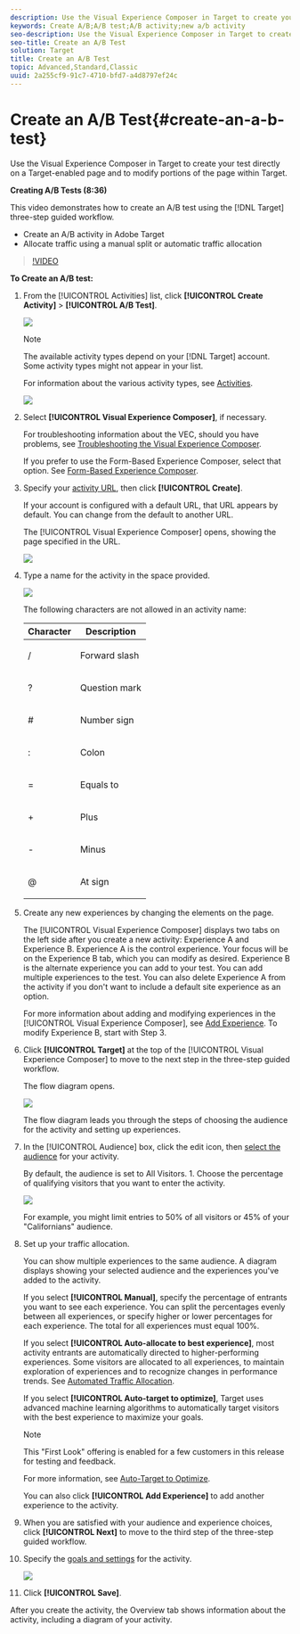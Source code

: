```yaml
---
description: Use the Visual Experience Composer in Target to create your test directly on a Target-enabled page and to modify portions of the page within Target.
keywords: Create A/B;A/B test;A/B activity;new a/b activity
seo-description: Use the Visual Experience Composer in Target to create your test directly on a Target-enabled page and to modify portions of the page within Target.
seo-title: Create an A/B Test
solution: Target
title: Create an A/B Test
topic: Advanced,Standard,Classic
uuid: 2a255cf9-91c7-4710-bfd7-a4d8797ef24c
---
```


# Create an A/B Test{#create-an-a-b-test}

Use the Visual Experience Composer in Target to create your test directly on a Target-enabled page and to modify portions of the page within Target.

**Creating A/B Tests (8:36)**

This video demonstrates how to create an A/B test using the [!DNL Target] three-step guided workflow.

* Create an A/B activity in Adobe Target 
* Allocate traffic using a manual split or automatic traffic allocation

>[!VIDEO](https://www.youtube.com/watch?v=JG0dbWDAvtk)

**To Create an A/B test:** 

1. From the [!UICONTROL Activities] list, click **[!UICONTROL Create Activity]** > **[!UICONTROL A/B Test]**.

   ![](assets/ab_select.png)

   >[!NOTE]
   >
   >The available activity types depend on your [!DNL Target] account. Some activity types might not appear in your list.

   For information about the various activity types, see [Activities](../../../c-activities/activities.md#concept_D317A95A1AB54674BA7AB65C7985BA03).

   ![](assets/ab_newactivityurl.png)

1. Select **[!UICONTROL Visual Experience Composer]**, if necessary.

   For troubleshooting information about the VEC, should you have problems, see [Troubleshooting the Visual Experience Composer](../../../c-experiences/c-visual-experience-composer/r-troubleshoot-composer/r-troubleshoot-composer.md#reference_77743144F10143A3A89D56E116D296E4).

   If you prefer to use the Form-Based Experience Composer, select that option. See [Form-Based Experience Composer](https://marketing.adobe.com/resources/help/en_US/target/target/t_form_experience_composer.html). 
1. Specify your [activity URL](../../../c-activities/t-test-ab/t-test-create-ab/ab-activity-url.md#concept_D28549AAA0A14E3BB5F05F32BE8ABC90), then click **[!UICONTROL Create]**.

   If your account is configured with a default URL, that URL appears by default. You can change from the default to another URL.

   The [!UICONTROL Visual Experience Composer] opens, showing the page specified in the URL.

   ![](assets/vec.png)

1. Type a name for the activity in the space provided.

   ![](assets/ab_newname.png)

   The following characters are not allowed in an activity name:

    <table id="table_F5E365667FDC48AD8B4461E40CD669B8"> 
    <thead> 
    <tr> 
    <th colname="col1" class="entry"> Character </th> 
    <th colname="col2" class="entry"> Description </th> 
    </tr>
    </thead>
    <tbody> 
    <tr> 
    <td colname="col1"> <p>/ </p> </td> 
    <td colname="col2"> <p>Forward slash </p> </td> 
    </tr> 
    <tr> 
    <td colname="col1"> <p>? </p> </td> 
    <td colname="col2"> <p>Question mark </p> </td> 
    </tr> 
    <tr> 
    <td colname="col1"> <p># </p> </td> 
    <td colname="col2"> <p>Number sign </p> </td> 
    </tr> 
    <tr> 
    <td colname="col1"> <p>: </p> </td> 
    <td colname="col2"> <p>Colon </p> </td> 
    </tr> 
    <tr> 
    <td colname="col1"> <p>= </p> </td> 
    <td colname="col2"> <p>Equals to </p> </td> 
    </tr> 
    <tr> 
    <td colname="col1"> <p>+ </p> </td> 
    <td colname="col2"> <p>Plus </p> </td> 
    </tr> 
    <tr> 
    <td colname="col1"> <p>- </p> </td> 
    <td colname="col2"> <p>Minus </p> </td> 
    </tr> 
    <tr> 
    <td colname="col1"> <p>@ </p> </td> 
    <td colname="col2"> <p>At sign </p> </td> 
    </tr> 
    </tbody> 
    </table>

1. Create any new experiences by changing the elements on the page.

   The [!UICONTROL Visual Experience Composer] displays two tabs on the left side after you create a new activity: Experience A and Experience B. Experience A is the control experience. Your focus will be on the Experience B tab, which you can modify as desired. Experience B is the alternate experience you can add to your test. You can add multiple experiences to the test. You can also delete Experience A from the activity if you don't want to include a default site experience as an option.

   For more information about adding and modifying experiences in the [!UICONTROL Visual Experience Composer], see [Add Experience](../../../c-activities/t-test-ab/t-test-create-ab/ab-add-experience.md#task_454646F2895242D3B92DC395A0CE1A00). To modify Experience B, start with Step 3. 

1. Click **[!UICONTROL Target]** at the top of the [!UICONTROL Visual Experience Composer] to move to the next step in the three-step guided workflow.

   The flow diagram opens.

   ![](assets/ab_flow.png)

   The flow diagram leads you through the steps of choosing the audience for the activity and setting up experiences. 
1. In the [!UICONTROL Audience] box, click the edit icon, then [select the audience](../../../c-activities/t-test-ab/t-test-create-ab/ab-audience.md#concept_A268236C1224451DB7844BF67F41A087) for your activity.

   By default, the audience is set to All Visitors. 1. Choose the percentage of qualifying visitors that you want to enter the activity.

   ![](assets/audperc.png)

   For example, you might limit entries to 50% of all visitors or 45% of your "Californians" audience. 
1. Set up your traffic allocation.

   You can show multiple experiences to the same audience. A diagram displays showing your selected audience and the experiences you've added to the activity.

   If you select **[!UICONTROL Manual]**, specify the percentage of entrants you want to see each experience. You can split the percentages evenly between all experiences, or specify higher or lower percentages for each experience. The total for all experiences must equal 100%.

   If you select **[!UICONTROL Auto-allocate to best experience]**, most activity entrants are automatically directed to higher-performing experiences. Some visitors are allocated to all experiences, to maintain exploration of experiences and to recognize changes in performance trends. See [Automated Traffic Allocation](../../../c-activities/automated-traffic-allocation/automated-traffic-allocation.md#concept_A1407678796B4C569E94CBA8A9F7F5D4).

   If you select **[!UICONTROL Auto-target to optimize]**, Target uses advanced machine learning algorithms to automatically target visitors with the best experience to maximize your goals.

   >[!NOTE]
   >
   >This "First Look" offering is enabled for a few customers in this release for testing and feedback.

   For more information, see [Auto-Target to Optimize](../../../c-activities/auto-target-to-optimize.md#concept_67779E5B7F67427A97D7EA2A6FB919B3).

   You can also click **[!UICONTROL Add Experience]** to add another experience to the activity. 
1. When you are satisfied with your audience and experience choices, click **[!UICONTROL Next]** to move to the third step of the three-step guided workflow.
1. Specify the [goals and settings](../../../c-activities/t-test-ab/t-test-create-ab/ab-goals-and-settings.md#reference_B25389FD6F3A4989801E740364B089CC) for the activity.

   ![](assets/ab_settings.png)

1. Click **[!UICONTROL Save]**.

After you create the activity, the Overview tab shows information about the activity, including a diagram of your activity.
